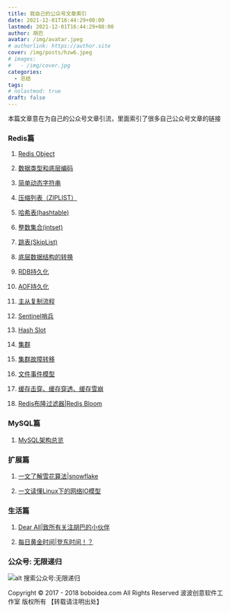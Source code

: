 ```yaml
---
title: 我自己的公众号文章索引
date: 2021-12-01T16:44:29+08:00
lastmod: 2021-12-01T16:44:29+08:00
author: 胡巴
avatar: /img/avatar.jpeg
# authorlink: https://author.site
cover: /img/posts/hzw6.jpeg
# images:
#   - /img/cover.jpg
categories:
  - 总结
tags:
# nolastmod: true
draft: false
---
```


本篇文章意在为自己的公众号文章引流，里面索引了很多自己公众号文章的链接

<!--more-->

### Redis篇

1. [Redis Object](https://mp.weixin.qq.com/s?__biz=MzI5MzM5NDkzMw==&mid=2247489049&idx=2&sn=696a0c17dbc3969708e1cd34e09b9845&chksm=ec739683db041f95b160caab5b88fd9b933028e4ea89d5ba6d20c830e129512a264cd9ee4f84&token=1244186229&lang=zh_CN#rd)

2. [数据类型和底层编码](https://mp.weixin.qq.com/s?__biz=MzI5MzM5NDkzMw==&mid=2247483769&idx=1&sn=01595a8cd11fc9d66b1cdf58c8b93112&chksm=ec7381e3db0408f5219f7243f3a7a9d51581bb76b0b996a8c32e3cc1aefce41f382416fa2c50&token=1244186229&lang=zh_CN#rd)

3. [简单动态字符串](https://mp.weixin.qq.com/s?__biz=MzI5MzM5NDkzMw==&mid=2247483764&idx=1&sn=19650039d4e02e8556be39477ee75aef&chksm=ec7381eedb0408f8f80e18997ef3cd9e90aa32b6cf8eac69a245251d30e2f742f46d15614b95&token=1244186229&lang=zh_CN#rd)

4. [压缩列表（ZIPLIST）](https://mp.weixin.qq.com/s?__biz=MzI5MzM5NDkzMw==&mid=2247489049&idx=1&sn=1d9c77d4a5a8be00fd6973ce96815a37&chksm=ec739683db041f95b216a01b3f331d8199ff6d1971872794e7e5daabb534bf5e554dee10590a&token=1244186229&lang=zh_CN#rd)

5. [哈希表(hashtable)](https://mp.weixin.qq.com/s?__biz=MzI5MzM5NDkzMw==&mid=2247483792&idx=1&sn=9ee86ea9cd0e2d9e12cec53f4ea2f2a1&chksm=ec73810adb04081ccff2471ffddc5ff72e04b4e5bf1288291331b082fb5bc8db115693280476&token=1244186229&lang=zh_CN#rd)

6. [整数集合(intset)](https://mp.weixin.qq.com/s?__biz=MzI5MzM5NDkzMw==&mid=2247483782&idx=1&sn=d52b67c7d57d6b495855787fde9a4be8&chksm=ec73811cdb04080a19a7bf0f82465e898785e44892ccb8748eb886971e5b26787c229f571b83&token=1244186229&lang=zh_CN#rd)

7. [跳表(SkipList)](https://mp.weixin.qq.com/s?__biz=MzI5MzM5NDkzMw==&mid=2247483773&idx=1&sn=e3cf228378c85b73ad55e44f74a21329&chksm=ec7381e7db0408f14ed30fab529c26cbc64d3f78a0ae3aad73e3457a3ceabb4b7e41869695b0&token=1244186229&lang=zh_CN#rd)

8. [底层数据结构的转换](https://mp.weixin.qq.com/s?__biz=MzI5MzM5NDkzMw==&mid=2247486648&idx=1&sn=e9783b055940bd7420f8d5f4f6e23a5d&chksm=ec738c22db040534176ce7242619ab3b9a927a27e04dad788bd8629ecbf598d4c5f2aa422703&token=1244186229&lang=zh_CN#rd)

9. [RDB持久化](https://mp.weixin.qq.com/s?__biz=MzI5MzM5NDkzMw==&mid=2247484407&idx=1&sn=6b5d1d3869ea85f3afeedd84d8763acd&chksm=ec73836ddb040a7bf17123811368b7c73809bfbe6f37a55492029321977c9d6f9cc3b0bbe95b&token=1244186229&lang=zh_CN#rd)

10. [AOF持久化](https://mp.weixin.qq.com/s?__biz=MzI5MzM5NDkzMw==&mid=2247484932&idx=1&sn=ed85f8618b27d67ee2c2abc585ef2b65&chksm=ec73869edb040f888c93f2b7591f758de7431546cc81d96bc082b0139f93d8a0dcf411ba0e80&token=1244186229&lang=zh_CN#rd)

11. [主从复制流程](https://mp.weixin.qq.com/s?__biz=MzI5MzM5NDkzMw==&mid=2247488786&idx=1&sn=a39d4d0a6c5a17dd0c1dc1fb29f1ec62&chksm=ec739588db041c9eaf3d08994a8d22890458df1e8876ffcc0558aa033e4e7100cf21ed8c8ee8&token=1244186229&lang=zh_CN#rd)

12. [Sentinel哨兵](https://mp.weixin.qq.com/s?__biz=MzI5MzM5NDkzMw==&mid=2247489229&idx=3&sn=219c2ead515bf9d57757ce166b3438d4&chksm=ec739657db041f41b77e8e74f3a284bb588428909655cf0b9fb4407d24a715d146009f6ca82c&token=1244186229&lang=zh_CN#rd)

13. [Hash Slot](https://mp.weixin.qq.com/s?__biz=MzI5MzM5NDkzMw==&mid=2247483770&idx=1&sn=2bee11ba2e7b02a3133682966e0157f1&chksm=ec7381e0db0408f624dec550fed6a1c6162b43b062c27609e3e25bf4bdd89e50793a01da0a75&token=1244186229&lang=zh_CN#rd)

14. [集群](https://mp.weixin.qq.com/s?__biz=MzI5MzM5NDkzMw==&mid=2247485356&idx=1&sn=c7d48c5489113cc2f85861856668dde2&chksm=ec738736db040e20e01455a42cb433bf6dc6866ca3ff702d195c315b9be04a554f2abf9c4f60&token=1244186229&lang=zh_CN#rd)

15. [集群故障转移](https://mp.weixin.qq.com/s?__biz=MzI5MzM5NDkzMw==&mid=2247486309&idx=1&sn=7d2f505fb762c4f14de5b5951f3d695f&chksm=ec738bffdb0402e9cb3b87671e70100f231a0d1b3e70c3a27653b94841fdc82399fea72dd8cb&token=1244186229&lang=zh_CN#rd)

16. [文件事件模型](https://mp.weixin.qq.com/s?__biz=MzI5MzM5NDkzMw==&mid=2247488801&idx=1&sn=befd969ea93529b4de34e2fafa651b45&chksm=ec7395bbdb041cad1c50f54920d8171fea2dc624df6327997a830297483d039ba41ff4a2a982&token=1244186229&lang=zh_CN#rd)

17. [缓存击穿、缓存穿透、缓存雪崩](https://mp.weixin.qq.com/s?__biz=MzI5MzM5NDkzMw==&mid=2247483810&idx=1&sn=cabbb760474f30ab5dccaea1a95bcac8&chksm=ec738138db04082e7317fcee7e973f4135bc68c727197ebe216194dfe32a3c92b738e1c883a6&token=1244186229&lang=zh_CN#rd)

18. [Redis布隆过滤器|Redis Bloom](https://mp.weixin.qq.com/s?__biz=MzI5MzM5NDkzMw==&mid=2247489229&idx=1&sn=7687115562030662f01f252e039bda34&chksm=ec739657db041f41046507d52a63d90a0cbac03eced0716f346ccc155eda0d848765ae66c87e&token=1244186229&lang=zh_CN#rd)

### MySQL篇

1. [MySQL架构总览](http://mp.weixin.qq.com/s?__biz=MzI5MzM5NDkzMw==&mid=2247491023&idx=1&sn=b38683d7d84c7654a4beac8825bccbf8&chksm=ec739d55db0414430fc2f1ea39e75796ae9aef49469f9f054e58f82936c56326c58feb8f0b83#rd)

### 扩展篇

1. [一文了解雪花算法|snowflake](https://mp.weixin.qq.com/s?__biz=MzI5MzM5NDkzMw==&mid=2247489380&idx=1&sn=cb2564202879a4b817fc85190bae97ef&chksm=ec7397fedb041ee8d1bebd20407085d77cb94ef621ecf1d327ed3147b05f284cb7a8e6226db8&token=1244186229&lang=zh_CN#rd)

2. [一文读懂Linux下的网络IO模型](https://mp.weixin.qq.com/s?__biz=MzI5MzM5NDkzMw==&mid=2247489229&idx=2&sn=4a4227531e518da46aaed38d0485ac9f&chksm=ec739657db041f4144ba3041a6e9740e42c4f625373092e000feca3a018115c8d7b9cc874da9&token=1244186229&lang=zh_CN#rd)

### 生活篇

1. [Dear All|致所有关注胡巴的小伙伴](https://mp.weixin.qq.com/s?__biz=MzI5MzM5NDkzMw==&mid=2247490205&idx=1&sn=52ef6d4082538f1749ea61cae9f323e0&chksm=ec739a07db041311d13f11b698c80fd9de4b6fcc496a213d06b11f7cc1f748e514f3c0eba04f&token=1244186229&lang=zh_CN#rd)

2. [每日黄金时间|登东时间！？](https://mp.weixin.qq.com/s?__biz=MzI5MzM5NDkzMw==&mid=2247489587&idx=1&sn=63546c96231fabe613934bedc18635ac&chksm=ec7398a9db0411bf0d6c2b0f36de69630217b9b25bf298f77ea2e5d55ece8600289cd1ec9e46&token=1244186229&lang=zh_CN#rd)

<!--qr_code-->

### 公众号: 无限递归

![alt 搜索公众号:无限递归](/img/gongzhonghao.jpeg "无限递归")

<!--declare-declare-->

Copyright &copy; 2017 - 2018 boboidea.com All Rights Reserved 波波创意软件工作室 版权所有 【转载请注明出处】
